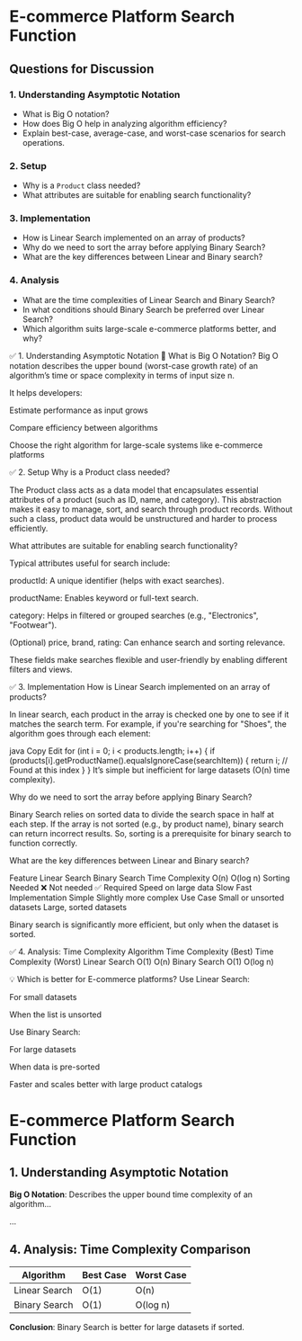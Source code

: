# E-commerce Platform Search Function

## Questions for Discussion

### 1. Understanding Asymptotic Notation
- What is Big O notation?
- How does Big O help in analyzing algorithm efficiency?
- Explain best-case, average-case, and worst-case scenarios for search operations.

### 2. Setup
- Why is a `Product` class needed?
- What attributes are suitable for enabling search functionality?

### 3. Implementation
- How is Linear Search implemented on an array of products?
- Why do we need to sort the array before applying Binary Search?
- What are the key differences between Linear and Binary search?

### 4. Analysis
- What are the time complexities of Linear Search and Binary Search?
- In what conditions should Binary Search be preferred over Linear Search?
- Which algorithm suits large-scale e-commerce platforms better, and why?

✅ 1. Understanding Asymptotic Notation
📌 What is Big O Notation?
Big O notation describes the upper bound (worst-case growth rate) of an algorithm’s time or space complexity in terms of input size n.

It helps developers:

Estimate performance as input grows

Compare efficiency between algorithms

Choose the right algorithm for large-scale systems like e-commerce platforms

✅ 2. Setup
Why is a Product class needed?

The Product class acts as a data model that encapsulates essential attributes of a product (such as ID, name, and category). This abstraction makes it easy to manage, sort, and search through product records. Without such a class, product data would be unstructured and harder to process efficiently.

What attributes are suitable for enabling search functionality?

Typical attributes useful for search include:

productId: A unique identifier (helps with exact searches).

productName: Enables keyword or full-text search.

category: Helps in filtered or grouped searches (e.g., "Electronics", "Footwear").

(Optional) price, brand, rating: Can enhance search and sorting relevance.

These fields make searches flexible and user-friendly by enabling different filters and views.

✅ 3. Implementation
How is Linear Search implemented on an array of products?

In linear search, each product in the array is checked one by one to see if it matches the search term. For example, if you're searching for "Shoes", the algorithm goes through each element:

java
Copy
Edit
for (int i = 0; i < products.length; i++) {
    if (products[i].getProductName().equalsIgnoreCase(searchItem)) {
        return i; // Found at this index
    }
}
It’s simple but inefficient for large datasets (O(n) time complexity).

Why do we need to sort the array before applying Binary Search?

Binary Search relies on sorted data to divide the search space in half at each step. If the array is not sorted (e.g., by product name), binary search can return incorrect results. So, sorting is a prerequisite for binary search to function correctly.

What are the key differences between Linear and Binary search?

Feature	Linear Search	Binary Search
Time Complexity	O(n)	O(log n)
Sorting Needed	❌ Not needed	✅ Required
Speed on large data	Slow	Fast
Implementation	Simple	Slightly more complex
Use Case	Small or unsorted datasets	Large, sorted datasets

Binary search is significantly more efficient, but only when the dataset is sorted.



✅ 4. Analysis: Time Complexity
Algorithm	Time Complexity (Best)	Time Complexity (Worst)
Linear Search	O(1)	O(n)
Binary Search	O(1)	O(log n)

💡 Which is better for E-commerce platforms?
Use Linear Search:

For small datasets

When the list is unsorted

Use Binary Search:

For large datasets

When data is pre-sorted

Faster and scales better with large product catalogs

# E-commerce Platform Search Function

## 1. Understanding Asymptotic Notation

**Big O Notation**: Describes the upper bound time complexity of an algorithm...

...

## 4. Analysis: Time Complexity Comparison

| Algorithm        | Best Case | Worst Case |
|------------------|-----------|------------|
| Linear Search    | O(1)      | O(n)       |
| Binary Search    | O(1)      | O(log n)   |

**Conclusion**: Binary Search is better for large datasets if sorted.
